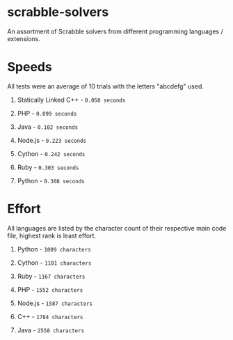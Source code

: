 # scrabble-solvers
An assortment of Scrabble solvers from different programming languages / extensions.

# Speeds
All tests were an average of 10 trials with the letters "abcdefg" used.

1. Statically Linked C++ - `0.050 seconds`
  
2. PHP - `0.099 seconds`
  
3. Java - `0.102 seconds`

4. Node.js - `0.223 seconds`

5. Cython - `0.242 seconds`

6. Ruby - `0.303 seconds`

7. Python - `0.308 seconds`

# Effort
All languages are listed by the character count of their respective main code file, highest rank is least effort.

1. Python - `1009 characters`

2. Cython - `1101 characters`

3. Ruby - `1167 characters`

4. PHP - `1552 characters` 

5. Node.js - `1587 characters`

6. C++ - `1784 characters`

7. Java - `2558 characters`







